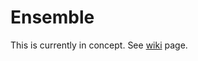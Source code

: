 
Ensemble
==========

This is currently in concept.
See [wiki](https://github.com/murank/ensemble/wiki) page.

